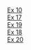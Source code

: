 <a href="exercicios-pdf/ex10/index.html">Ex 10</a><br>
<a href="exercicios-pdf/ex17/index.html">Ex 17</a><br>
<a href="exercicios-pdf/ex19/index.html">Ex 19</a><br>
<a href="exercicios-pdf/ex18/index.html">Ex 18</a><br>
<a href="exercicios-pdf/ex20/index.html">Ex 20</a><br>